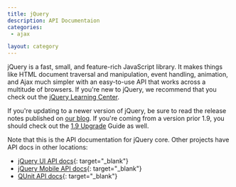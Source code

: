 ```yaml
---
title: jQuery
description: API Documentaion
categories:
 - ajax

layout: category
---
```


jQuery is a fast, small, and feature-rich JavaScript library. It makes things like HTML document traversal and manipulation, event handling, animation, and Ajax much simpler with an easy-to-use API that works across a multitude of browsers. If you're new to jQuery, we recommend that you check out the [jQuery Learning Center](http://learn.jquery.com/).

If you're updating to a newer version of jQuery, be sure to read the release notes published on [our blog](http://blog.jquery.com/). If you're coming from a version prior 1.9, you should check out the [1.9 Upgrade](http://jquery.com/upgrade-guide/1.9/) Guide as well.

Note that this is the API documentation for jQuery core. Other projects have API docs in other locations:

- [jQuery UI API docs](http://api.jqueryui.com/){: target="_blank"}
- [jQuery Mobile API docs](http://api.jquerymobile.com/){: target="_blank"}
- [QUnit API docs](http://api.qunitjs.com/){: target="_blank"}
